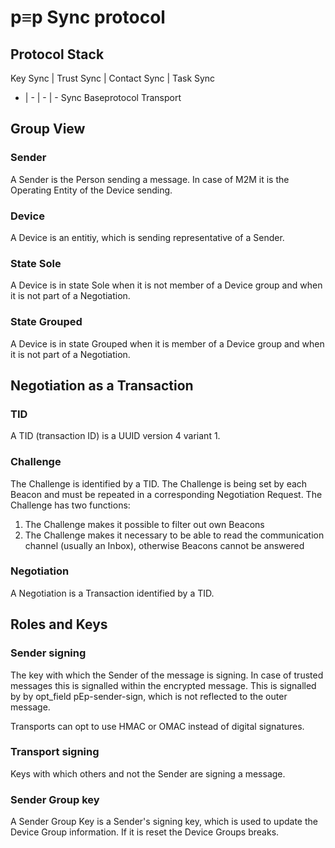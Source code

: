 # p≡p Sync protocol

## Protocol Stack

Key Sync | Trust Sync | Contact Sync | Task Sync
- | - | - | -
Sync
Baseprotocol
Transport

## Group View

### Sender

A Sender is the Person sending a message. In case of M2M it is the Operating
Entity of the Device sending.

### Device

A Device is an entitiy, which is sending representative of a Sender.

### State Sole

A Device is in state Sole when it is not member of a Device group and when it
is not part of a Negotiation.

### State Grouped

A Device is in state Grouped when it is member of a Device group and when it is
not part of a Negotiation.

## Negotiation as a Transaction

### TID

A TID (transaction ID) is a UUID version 4 variant 1.

### Challenge

The Challenge is identified by a TID. The Challenge is being set by each Beacon
and must be repeated in a corresponding Negotiation Request. The Challenge has
two functions:

1. The Challenge makes it possible to filter out own Beacons
1. The Challenge makes it necessary to be able to read the communication
   channel (usually an Inbox), otherwise Beacons cannot be answered

### Negotiation

A Negotiation is a Transaction identified by a TID.

## Roles and Keys

### Sender signing

The key with which the Sender of the message is signing. In case of trusted
messages this is signalled within the encrypted message. This is signalled by
by opt_field pEp-sender-sign, which is not reflected to the outer message.

Transports can opt to use HMAC or OMAC instead of digital signatures.

### Transport signing

Keys with which others and not the Sender are signing a message.

### Sender Group key

A Sender Group Key is a Sender's signing key, which is used to update the
Device Group information. If it is reset the Device Groups breaks.

